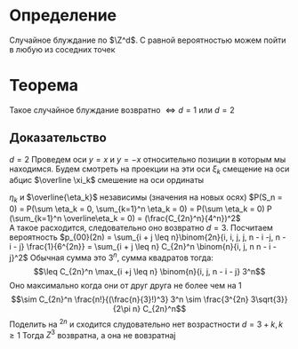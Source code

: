 # Определение
Случайное блуждание по $\Z^d$. С равной вероятностью можем пойти в любую из соседних точек
# Теорема
Такое случайное блуждание возвратно $\iff d = 1$ или $d = 2$
## Доказательство
$d = 2$
Проведем оси $y = x$ и $y = -x$ относительно позиции в которым мы находимся. Будем смотреть на проекции на эти оси
$\xi_k$ смещение на оси абцис
$\overline \xi_k$ смешение на оси ординаты

$\eta_k$ и $\overline{\eta_k}$ независимы (значения на новых осях)
$P(S_n = 0) = P(\sum \eta_k = 0, \sum_{k=1}^n \eta_k = 0) = P(\sum \eta_k = 0) P (\sum_{k=1}^n \overline\eta_k = 0) = (\frac{C_{2n}^n}{4^n})^2$   
А такое расходится, следовательно оно возвратно
$d = 3$. Посчитаем вероятность $p_{00}(2n) = \sum_{i + j \leq n}\binom{2n}{i, i, j, j, n - i -j, n - i - j} \frac{1}{6^{2n}} = \sum_{i + j \leq n} C_{2n}^n \binom{n}{i, j, n n - i -j}^2$ 
Обычная сумма это $3^n$, сумма квадратов тогда:
$$\leq C_{2n}^n \max_{i +j \leq n} \binom{n}{i, j, n - i - j} 3^n$$
Оно максимально когда они от друг друга не более чем на 1
$$\sim C_{2n}^n \frac{n!}{(\frac{n}{3}!)^3} 3^n \sim \frac{3^{2n} 3\sqrt{3}}{2\pi n} C_{2n}^n$$
Поделить на $^{2n}$  и сходится слудовательно нет возрастности
$d = 3 + k, k \geq 1$
Тогда $Z^{3}$ возвратна, а она не вовзратнај